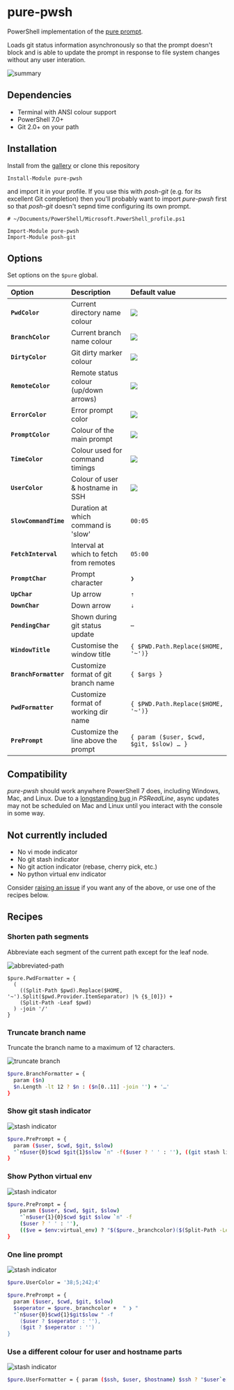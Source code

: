 # pure-pwsh

PowerShell implementation of the [pure prompt](https://github.com/sindresorhus/pure).

Loads git status information asynchronously so that the prompt doesn't block and is able to update the prompt in
response to file system changes without any user interation.

![summary](./examples/summary.svg)

## Dependencies

- Terminal with ANSI colour support
- PowerShell 7.0+
- Git 2.0+ on your path


## Installation

Install from the [gallery](https://www.powershellgallery.com/packages/pure-pwsh) or clone this repository

```shell
Install-Module pure-pwsh
```

and import it in your profile. If you use this with _posh-git_ (e.g. for its excellent Git completion) then you'll
probably want to import _pure-pwsh_ first so that _posh-git_ doesn't sepnd time configuring its own prompt.

```shell
# ~/Documents/PowerShell/Microsoft.PowerShell_profile.ps1

Import-Module pure-pwsh
Import-Module posh-git
```


## Options

Set options on the `$pure` global.

| Option                | Description                             | Default value                                      |
| :-------------------- | :-------------------------------------- | :------------------------------------------------- |
| **`PwdColor`**        | Current directory name colour           | <img src="https://placehold.it/18/0000aa?text=+"/> |
| **`BranchColor`**     | Current branch name colour              | <img src="https://placehold.it/18/6c6c6c?text=+"/> |
| **`DirtyColor`**      | Git dirty marker colour                 | <img src="https://placehold.it/18/ffafd7?text=+"/> |
| **`RemoteColor`**     | Remote status colour (up/down arrows)   | <img src="https://placehold.it/18/00aaaa?text=+"/> |
| **`ErrorColor`**      | Error prompt color                      | <img src="https://placehold.it/18/aa0000?text=+"/> |
| **`PromptColor`**     | Colour of the main prompt               | <img src="https://placehold.it/18/aa00aa?text=+"/> |
| **`TimeColor`**       | Colour used for command timings         | <img src="https://placehold.it/18/ffff00?text=+"/> |
| **`UserColor`**       | Colour of user & hostname in SSH        | <img src="https://placehold.it/18/6c6c6c?text=+"/> |
| **`SlowCommandTime`** | Duration at which command is 'slow'     | `00:05`                                            |
| **`FetchInterval`**   | Interval at which to fetch from remotes | `05:00`                                            |
| **`PromptChar`**      | Prompt character                        | `❯`                                                |
| **`UpChar`**          | Up arrow                                | `⇡`                                                |
| **`DownChar`**        | Down arrow                              | `⇣`                                                |
| **`PendingChar`**     | Shown during git status update          | `⋯`                                                |
| **`WindowTitle`**     | Customise the window title              | `{ $PWD.Path.Replace($HOME, '~')}`                 |
| **`BranchFormatter`** | Customize format of git branch name     | `{ $args }`                                        |
| **`PwdFormatter`**    | Customize format of working dir name    | `{ $PWD.Path.Replace($HOME, '~')}`                 |
| **`PrePrompt`**       | Customize the line above the prompt     | `{ param ($user, $cwd, $git, $slow) … }`           |

## Compatibility

_pure-pwsh_ should work anywhere PowerShell 7 does, including Windows, Mac, and Linux. Due to a [longstanding bug
](https://github.com/PowerShell/PSReadLine/issues/1092) in _PSReadLine_, async updates may not be scheduled on Mac and
Linux until you interact with the console in some way.


## Not currently included

- No vi mode indicator
- No git stash indicator
- No git action indicator (rebase, cherry pick, etc.)
- No python virtual env indicator

Consider [raising an issue](https://github.com/nickcox/pure-pwsh/issues/new) if you want any of the above, or use one
of the recipes below.


## Recipes

### Shorten path segments

Abbreviate each segment of the current path except for the leaf node.

![abbreviated-path](./examples/abbreviated-path.svg)

```
$pure.PwdFormatter = {
  (
    ((Split-Path $pwd).Replace($HOME, '~').Split($pwd.Provider.ItemSeparator) |% {$_[0]}) +
    (Split-Path -Leaf $pwd)
  ) -join '/'
}
```


### Truncate branch name

Truncate the branch name to a maximum of 12 characters.

![truncate branch](./examples/truncate-branch.svg)

```sh
$pure.BranchFormatter = {
  param ($n)
  $n.Length -lt 12 ? $n : ($n[0..11] -join '') + '…'
}
```


### Show git stash indicator

![stash indicator](./examples/stash-indicator.svg)

```sh
$pure.PrePrompt = {
  param ($user, $cwd, $git, $slow)
  "`n$user{0}$cwd $git{1}$slow `n" -f($user ? ' ' : ''), ((git stash list) ? ' ≡ ' : '')
}
```


### Show Python virtual env

![stash indicator](./examples/virtual-env.svg)

```sh
$pure.PrePrompt = {
    param ($user, $cwd, $git, $slow)
    "`n$user{1}{0}$cwd $git $slow `n" -f
    ($user ? ' ' : ''),
    (($ve = $env:virtual_env) ? "$($pure._branchcolor)($(Split-Path -Leaf $ve)) " : "" )
}
```

### One line prompt

![stash indicator](./examples/one-line.svg)

```sh
$pure.UserColor = '38;5;242;4'

$pure.PrePrompt = {
  param ($user, $cwd, $git, $slow)
  $seperator = $pure._branchcolor +  " ❯ "
  "`n$user{0}$cwd{1}$git$slow " -f
    ($user ? $seperator : ''),
    ($git ? $seperator : '')
}
```

### Use a different colour for user and hostname parts

![stash indicator](./examples/user-host.svg)

```sh
$pure.UserFormatter = { param ($ssh, $user, $hostname) $ssh ? "$user`e[32m@$hostname" : '' }
```

